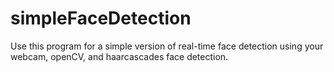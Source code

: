 # simpleFaceDetection
Use this program for a simple version of real-time face detection using your webcam, openCV, and haarcascades face detection. 
